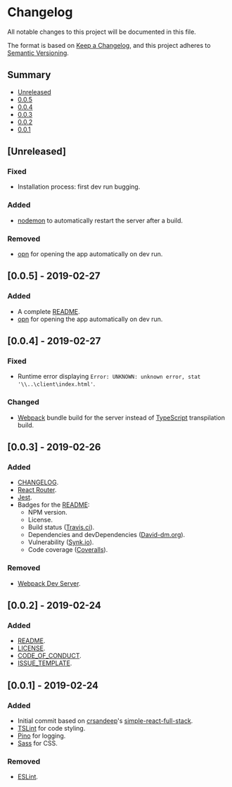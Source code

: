 # Changelog
All notable changes to this project will be documented in this file.

The format is based on [Keep a Changelog](https://keepachangelog.com/en/1.0.0/),
and this project adheres to [Semantic Versioning](https://semver.org/spec/v2.0.0.html).

## Summary
- [Unreleased](#unreleased)
- [0.0.5](#005---2019-02-27)
- [0.0.4](#004---2019-02-27)
- [0.0.3](#003---2019-02-26)
- [0.0.2](#002---2019-02-24)
- [0.0.1](#001---2019-02-24)

## [Unreleased]
### Fixed
- Installation process: first dev run bugging.
### Added
- [nodemon](https://github.com/remy/nodemon) to automatically restart the server after a build.
### Removed
- [opn](https://github.com/sindresorhus/opn) for opening the app automatically on dev run.

## [0.0.5] - 2019-02-27
### Added
- A complete [README](https://github.com/ttous/basic-web-app/blob/master/README.md).
- [opn](https://github.com/sindresorhus/opn) for opening the app automatically on dev run.

## [0.0.4] - 2019-02-27
### Fixed
- Runtime error displaying `Error: UNKNOWN: unknown error, stat '\\..\client\index.html'`.
### Changed
- [Webpack](https://github.com/webpack/webpack) bundle build for the server instead of [TypeScript](https://github.com/Microsoft/TypeScript) transpilation build.

## [0.0.3] - 2019-02-26
### Added
- [CHANGELOG](https://github.com/ttous/basic-web-app/blob/master/CHANGELOG.md).
- [React Router](https://github.com/ReactTraining/react-router).
- [Jest](https://github.com/facebook/jest).
- Badges for the [README](https://github.com/ttous/basic-web-app/blob/master/README.md):
    - NPM version.
    - License.
    - Build status ([Travis.ci](https://travis-ci.org)).
    - Dependencies and devDependencies ([David-dm.org](https://david-dm.org)).
    - Vulnerability ([Synk.io](https://snyk.io)).
    - Code coverage ([Coveralls](https://coveralls.io)).
### Removed
- [Webpack Dev Server](https://github.com/webpack/webpack-dev-server).

## [0.0.2] - 2019-02-24
### Added
- [README](https://github.com/ttous/basic-web-app/blob/master/README.md).
- [LICENSE](https://github.com/ttous/basic-web-app/blob/master/LICENSE).
- [CODE_OF_CONDUCT](https://github.com/ttous/basic-web-app/blob/master/CODE_OF_CONDUCT.md).
- [ISSUE_TEMPLATE](https://github.com/ttous/basic-web-app/tree/master/.github/ISSUE_TEMPLATE).

## [0.0.1] - 2019-02-24
### Added
- Initial commit based on [crsandeep](https://github.com/crsandeep)'s [simple-react-full-stack](https://github.com/crsandeep/simple-react-full-stack).
- [TSLint](https://github.com/palantir/tslint) for code styling.
- [Pino](https://github.com/pinojs/pino) for logging.
- [Sass](https://github.com/sass/node-sass) for CSS.
### Removed
- [ESLint](https://github.com/eslint/eslint).

